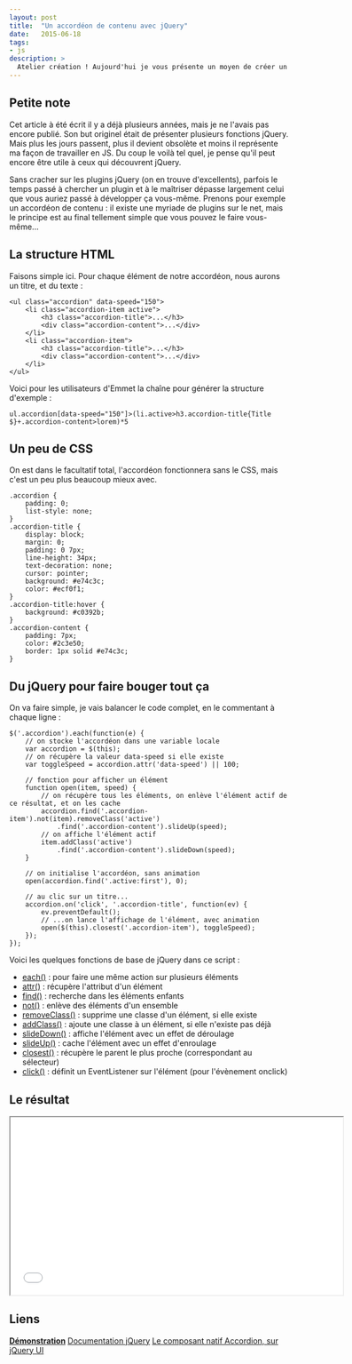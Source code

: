 ```yaml
---
layout: post
title:  "Un accordéon de contenu avec jQuery"
date:   2015-06-18
tags:
- js
description: >
  Atelier création ! Aujourd'hui je vous présente un moyen de créer un accordéon de contenu à la main.
---
```


## Petite note

Cet article à été écrit il y a déjà plusieurs années, mais je ne l'avais pas encore publié. Son but originel était de présenter plusieurs fonctions jQuery. Mais plus les jours passent, plus il devient obsolète et moins il représente ma façon de travailler en JS. Du coup le voilà tel quel, je pense qu'il peut encore être utile à ceux qui découvrent jQuery.

Sans cracher sur les plugins jQuery (on en trouve d'excellents), parfois le temps passé à chercher un plugin et à le maîtriser dépasse largement celui que vous auriez passé à développer ça vous-même. Prenons pour exemple un accordéon de contenu : il existe une myriade de plugins sur le net, mais le principe est au final tellement simple que vous pouvez le faire vous-même...

## La structure HTML

Faisons simple ici.
Pour chaque élément de notre accordéon, nous aurons un titre, et du texte :

	<ul class="accordion" data-speed="150">
		<li class="accordion-item active">
			<h3 class="accordion-title">...</h3>
			<div class="accordion-content">...</div>
		</li>
		<li class="accordion-item">
			<h3 class="accordion-title">...</h3>
			<div class="accordion-content">...</div>
		</li>
	</ul>

Voici pour les utilisateurs d'Emmet la chaîne pour générer la structure d'exemple :

	ul.accordion[data-speed="150"]>(li.active>h3.accordion-title{Title $}+.accordion-content>lorem)*5

## Un peu de CSS

On est dans le facultatif total, l'accordéon fonctionnera sans le CSS, mais c'est un peu plus beaucoup mieux avec.

	.accordion {
		padding: 0;
		list-style: none;
	}
	.accordion-title {
		display: block;
		margin: 0;
		padding: 0 7px;
		line-height: 34px;
		text-decoration: none;
		cursor: pointer;
		background: #e74c3c;
		color: #ecf0f1;
	}
	.accordion-title:hover {
		background: #c0392b;
	}
	.accordion-content {
		padding: 7px;
		color: #2c3e50;
		border: 1px solid #e74c3c;
	}

## Du jQuery pour faire bouger tout ça

On va faire simple, je vais balancer le code complet, en le commentant à chaque ligne :

	$('.accordion').each(function(e) {
		// on stocke l'accordéon dans une variable locale
		var accordion = $(this);
		// on récupère la valeur data-speed si elle existe
		var toggleSpeed = accordion.attr('data-speed') || 100;

		// fonction pour afficher un élément
		function open(item, speed) {
			// on récupère tous les éléments, on enlève l'élément actif de ce résultat, et on les cache
			accordion.find('.accordion-item').not(item).removeClass('active')
				.find('.accordion-content').slideUp(speed);
			// on affiche l'élément actif
			item.addClass('active')
				.find('.accordion-content').slideDown(speed);
		}

		// on initialise l'accordéon, sans animation
		open(accordion.find('.active:first'), 0);

		// au clic sur un titre...
		accordion.on('click', '.accordion-title', function(ev) {
			ev.preventDefault();
			// ...on lance l'affichage de l'élément, avec animation
			open($(this).closest('.accordion-item'), toggleSpeed);
		});
	});

Voici les quelques fonctions de base de jQuery dans ce script :

* [each()](http://api.jquery.com/each/) : pour faire une même action sur plusieurs éléments
* [attr()](http://api.jquery.com/attr/) : récupère l'attribut  d'un élément
* [find()](http://api.jquery.com/find/) : recherche dans les éléments enfants
* [not()](http://api.jquery.com/not/) : enlève des éléments d'un ensemble
* [removeClass()](http://api.jquery.com/removeClass/) : supprime une classe d'un élément, si elle existe
* [addClass()](http://api.jquery.com/addClass/) : ajoute une classe à un élément, si elle n'existe pas déjà
* [slideDown()](http://api.jquery.com/slideDown/) : affiche l'élément avec un effet de déroulage
* [slideUp()](http://api.jquery.com/slideUp/) : cache l'élément avec un effet d'enroulage
* [closest()](http://api.jquery.com/closest/) : récupère le parent le plus proche (correspondant au sélecteur)
* [click()](http://api.jquery.com/click/) : définit un EventListener sur l'élément (pour l'évènement onclick)

## Le résultat

<center><iframe src="{{ site.url }}/demos/accordeon-jquery/index.html" width="600" height="320"></iframe></center>

## Liens

[**Démonstration**](http://blog.smarchal.com/demos/accordeon-de-contenu-jquery/index.html)
[Documentation jQuery](http://api.jquery.com/)
[Le composant natif Accordion, sur jQuery UI](http://jqueryui.com/accordion/)